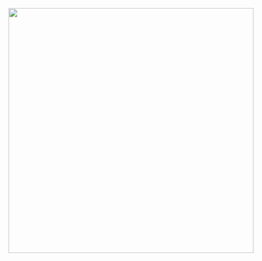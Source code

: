 <center>
<img src="https://github.com/user-attachments/assets/4ccd8f9d-68f5-43d3-842c-c3a56b1d6339" width=500>

